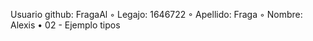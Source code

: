Usuario github: FragaAl
◦ Legajo: 1646722
◦ Apellido: Fraga
◦ Nombre: Alexis
• 02 - Ejemplo tipos




